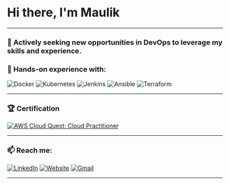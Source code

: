 # Hi there, I'm Maulik 

---

### 🔭 Actively seeking new opportunities in **DevOps** to leverage my skills and experience.

### 🌱 Hands-on experience with:

![Docker](https://img.shields.io/badge/Docker-2496ED?style=flat&logo=docker&logoColor=white) 
![Kubernetes](https://img.shields.io/badge/Kubernetes-326CE5?style=flat&logo=kubernetes&logoColor=white) 
![Jenkins](https://img.shields.io/badge/Jenkins-D24939?style=flat&logo=jenkins&logoColor=white) 
![Ansible](https://img.shields.io/badge/Ansible-EE0000?style=flat&logo=ansible&logoColor=white) 
![Terraform](https://img.shields.io/badge/Terraform-623CE4?style=flat&logo=terraform&logoColor=white)

---

### 🏆 Certification

[![AWS Cloud Quest: Cloud Practitioner](https://img.shields.io/badge/AWS%20Cloud%20Quest:%20Cloud%20Practitioner-FF9900?style=for-the-badge&logo=amazonaws&logoColor=white)](https://www.credly.com/badges/9ae71262-95a6-4ae5-a263-e0a57020965a/public_url)

---

### 📫 Reach me:

[![LinkedIn](https://img.shields.io/badge/LinkedIn-0077B5?style=for-the-badge&logo=linkedin&logoColor=white)](https://www.linkedin.com/in/iamdevani/)
[![Website](https://img.shields.io/badge/Website-FF7139?style=for-the-badge&logo=Firefox-Browser&logoColor=white)](http://www.maulikdevani.com/)
[![Gmail](https://img.shields.io/badge/Gmail-D14836?style=for-the-badge&logo=gmail&logoColor=white)](mailto:maulikd2397@gmail.com)

---
 

